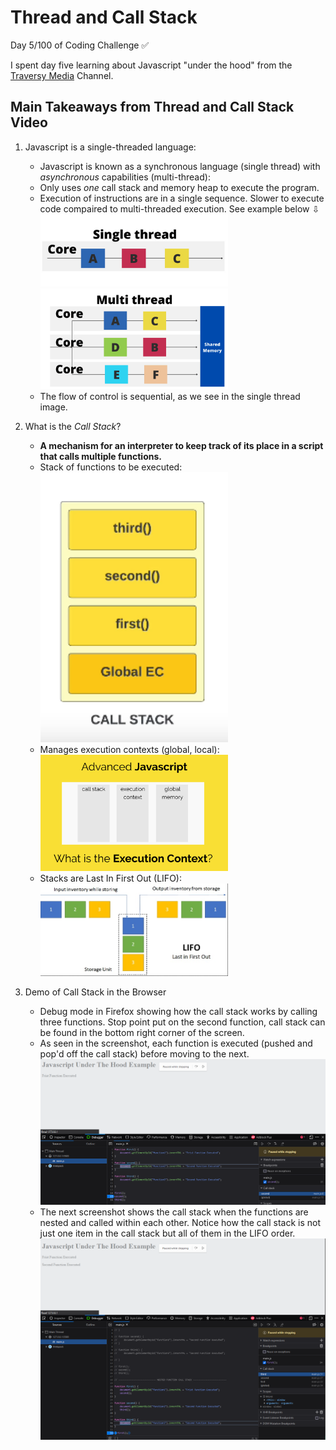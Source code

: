 # Thread and Call Stack 
Day 5/100 of Coding Challenge ✅

I spent day five learning about Javascript "under the hood" from the [Traversy Media](https://youtu.be/-G9c4CMMUKc) Channel. 

## Main Takeaways from Thread and Call Stack Video
1. Javascript is a single-threaded language:
    - Javascript is known as a synchronous language (single thread) with *asynchronous* capabilities (multi-thread):
    - Only uses *one* call stack and memory heap to execute the program.
    - Execution of instructions are in a single sequence. Slower to execute code compaired to multi-threaded execution. See example below ⇩ <br>
    <img src="/img/single-thread-ex.png" alt="Single Thread Example Image" width="300px"> <br>
    <img src="/img/multi-threaded-ex.png" alt="Multi Threaded Example Image" width="300px"> <br>
    - The flow of control is sequential, as we see in the single thread image. 

2. What is the *Call Stack*? 
    - **A mechanism for an interpreter to keep track of its place in a script that calls multiple functions.**
    - Stack of functions to be executed: <Br>
    <img src="/img/call-stack.png" alt="Call Stack Example" width="300px"> <br>
    - Manages execution contexts (global, local): <br>
    <img src="/img/execution-context.png" alt="Execution Context Example" width="300px"> <br>
    - Stacks are Last In First Out (LIFO): <br>
    <img src="/img/lifo.png" alt="LIFO Example" width="300px"> <br>

3. Demo of Call Stack in the Browser
    - Debug mode in Firefox showing how the call stack works by calling three functions. Stop point put on the second function, call stack can be found in the bottom right corner of the screen. 
    - As seen in the screenshot, each function is executed (pushed and pop'd off the call stack) before moving to the next. <br>
    <img src="/img/debugging.png" alt="Call Stack in Firefox Demonstration" width="600"> <br>
    - The next screenshot shows the call stack when the functions are nested and called within each other. Notice how the call stack is not just one item in the call stack but all of them in the LIFO order. <br>
    <img src="/img/debuggin-2.png" alt="Second Call Stack in Firefox Demonstration" width="600"> <br>




